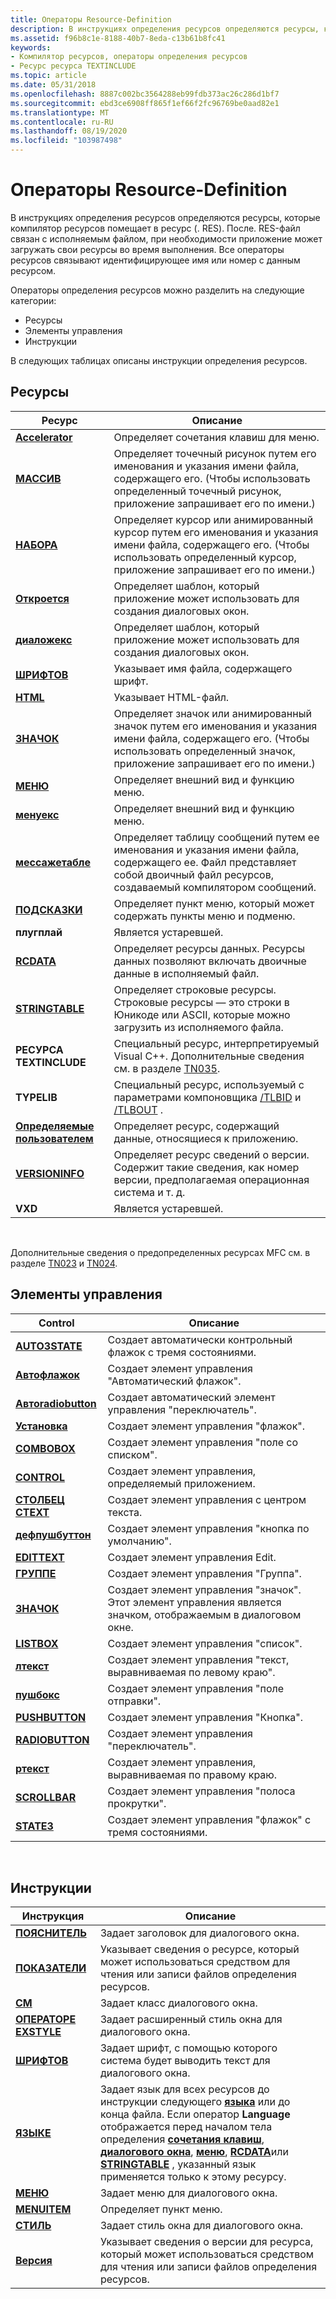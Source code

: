 ```yaml
---
title: Операторы Resource-Definition
description: В инструкциях определения ресурсов определяются ресурсы, которые компилятор ресурсов помещает в ресурс (. RES).
ms.assetid: f96b8c1e-8188-40b7-8eda-c13b61b8fc41
keywords:
- Компилятор ресурсов, операторы определения ресурсов
- Ресурс ресурса TEXTINCLUDE
ms.topic: article
ms.date: 05/31/2018
ms.openlocfilehash: 8887c002bc3564288eb99fdb373ac26c286d1bf7
ms.sourcegitcommit: ebd3ce6908ff865f1ef66f2fc96769be0aad82e1
ms.translationtype: MT
ms.contentlocale: ru-RU
ms.lasthandoff: 08/19/2020
ms.locfileid: "103987498"
---
```

# <a name="resource-definition-statements"></a>Операторы Resource-Definition

В инструкциях определения ресурсов определяются ресурсы, которые компилятор ресурсов помещает в ресурс (. RES). После. RES-файл связан с исполняемым файлом, при необходимости приложение может загружать свои ресурсы во время выполнения. Все операторы ресурсов связывают идентифицирующее имя или номер с данным ресурсом.

Операторы определения ресурсов можно разделить на следующие категории:

-   Ресурсы
-   Элементы управления
-   Инструкции

В следующих таблицах описаны инструкции определения ресурсов.

## <a name="resources"></a>Ресурсы



| Ресурс                                      | Описание                                                                                                                                                                     |
|-----------------------------------------------|---------------------------------------------------------------------------------------------------------------------------------------------------------------------------------|
| [**Accelerator**](accelerators-resource.md) | Определяет сочетания клавиш для меню.                                                                                                                                                  |
| [**МАССИВ**](bitmap-resource.md)             | Определяет точечный рисунок путем его именования и указания имени файла, содержащего его. (Чтобы использовать определенный точечный рисунок, приложение запрашивает его по имени.)                          |
| [**НАБОРА**](cursor-resource.md)             | Определяет курсор или анимированный курсор путем его именования и указания имени файла, содержащего его. (Чтобы использовать определенный курсор, приложение запрашивает его по имени.)       |
| [**Откроется**](dialog-resource.md)             | Определяет шаблон, который приложение может использовать для создания диалоговых окон.                                                                                                          |
| [**диаложекс**](dialogex-resource.md)         | Определяет шаблон, который приложение может использовать для создания диалоговых окон.                                                                                                          |
| [**ШРИФТОВ**](font-resource.md)                 | Указывает имя файла, содержащего шрифт.                                                                                                                              |
| [**HTML**](html-resource.md)                 | Указывает HTML-файл.                                                                                                                                                         |
| [**ЗНАЧОК**](icon-resource.md)                 | Определяет значок или анимированный значок путем его именования и указания имени файла, содержащего его. (Чтобы использовать определенный значок, приложение запрашивает его по имени.)            |
| [**МЕНЮ**](menu-resource.md)                 | Определяет внешний вид и функцию меню.                                                                                                                                  |
| [**менуекс**](menuex-resource.md)             | Определяет внешний вид и функцию меню.                                                                                                                                  |
| [**мессажетабле**](messagetable-resource.md) | Определяет таблицу сообщений путем ее именования и указания имени файла, содержащего ее. Файл представляет собой двоичный файл ресурсов, создаваемый компилятором сообщений.                |
| [**ПОДСКАЗКИ**](popup-resource.md)               | Определяет пункт меню, который может содержать пункты меню и подменю.                                                                                                                   |
| **плугплай**                                  | Является устаревшей.                                                                                                                                                                       |
| [**RCDATA**](rcdata-resource.md)             | Определяет ресурсы данных. Ресурсы данных позволяют включать двоичные данные в исполняемый файл.                                                                                      |
| [**STRINGTABLE**](stringtable-resource.md)   | Определяет строковые ресурсы. Строковые ресурсы — это строки в Юникоде или ASCII, которые можно загрузить из исполняемого файла.                                                            |
| **РЕСУРСА TEXTINCLUDE**                               | Специальный ресурс, интерпретируемый Visual C++. Дополнительные сведения см. в разделе [TN035](/cpp/mfc/tn035-using-multiple-resource-files-and-header-files-with-visual-cpp?view=vs-2019).                                        |
| **TYPELIB**                                   | Специальный ресурс, используемый с параметрами компоновщика [/TLBID](/cpp/build/reference/tlbid-specify-resource-id-for-typelib?view=vs-2019) и [/TLBOUT](/cpp/build/reference/tlbout-name-dot-tlb-file?view=vs-2019) . |
| [**Определяемые пользователем**](user-defined-resource.md) | Определяет ресурс, содержащий данные, относящиеся к приложению.                                                                                                                     |
| [**VERSIONINFO**](versioninfo-resource.md)   | Определяет ресурс сведений о версии. Содержит такие сведения, как номер версии, предполагаемая операционная система и т. д.                                                  |
| **VXD**                                       | Является устаревшей.                                                                                                                                                                       |



 

Дополнительные сведения о предопределенных ресурсах MFC см. в разделе [TN023](/cpp/mfc/tn023-standard-mfc-resources?view=vs-2019) и [TN024](/cpp/mfc/tn024-mfc-defined-messages-and-resources?view=vs-2019).

## <a name="controls"></a>Элементы управления



| Control                                            | Описание                                                                 |
|----------------------------------------------------|-----------------------------------------------------------------------------|
| [**AUTO3STATE**](auto3state-control.md)           | Создает автоматически контрольный флажок с тремя состояниями.                         |
| [**Автофлажок**](autocheckbox-control.md)       | Создает элемент управления "Автоматический флажок".                                     |
| [**Автоradiobutton**](autoradiobutton-control.md) | Создает автоматический элемент управления "переключатель".                                  |
| [**Установка**](checkbox-control.md)               | Создает элемент управления "флажок".                                                |
| [**COMBOBOX**](combobox-control.md)               | Создает элемент управления "поле со списком".                                                |
| [**CONTROL**](control-control.md)                 | Создает элемент управления, определяемый приложением.                                     |
| [**СТОЛБЕЦ CTEXT**](ctext-control.md)                     | Создает элемент управления с центром текста.                                            |
| [**дефпушбуттон**](defpushbutton-control.md)     | Создает элемент управления "кнопка по умолчанию".                                       |
| [**EDITTEXT**](edittext-control.md)               | Создает элемент управления Edit.                                                    |
| [**ГРУППЕ**](groupbox-control.md)               | Создает элемент управления "Группа".                                                |
| [**ЗНАЧОК**](icon-control.md)                       | Создает элемент управления "значок". Этот элемент управления является значком, отображаемым в диалоговом окне. |
| [**LISTBOX**](listbox-control.md)                 | Создает элемент управления "список".                                                 |
| [**лтекст**](ltext-control.md)                     | Создает элемент управления "текст, выравниваемая по левому краю".                                        |
| [**пушбокс**](pushbox-control.md)                 | Создает элемент управления "поле отправки".                                                 |
| [**PUSHBUTTON**](pushbutton-control.md)           | Создает элемент управления "Кнопка".                                              |
| [**RADIOBUTTON**](radiobutton-control.md)         | Создает элемент управления "переключатель".                                             |
| [**ртекст**](rtext-control.md)                     | Создает элемент управления, выравниваемая по правому краю.                                            |
| [**SCROLLBAR**](scrollbar-control.md)             | Создает элемент управления "полоса прокрутки".                                               |
| [**STATE3**](state3-control.md)                   | Создает элемент управления "флажок" с тремя состояниями.                                    |



 

## <a name="statements"></a>Инструкции



| Инструкция                                            | Описание                                                                                                                                                                                                                                                                                                                                                                                                                                                                                 |
|------------------------------------------------------|---------------------------------------------------------------------------------------------------------------------------------------------------------------------------------------------------------------------------------------------------------------------------------------------------------------------------------------------------------------------------------------------------------------------------------------------------------------------------------------------|
| [**ПОЯСНИТЕЛЬ**](caption-statement.md)                 | Задает заголовок для диалогового окна.                                                                                                                                                                                                                                                                                                                                                                                                                                                            |
| [**ПОКАЗАТЕЛИ**](characteristics-statement.md) | Указывает сведения о ресурсе, который может использоваться средством для чтения или записи файлов определения ресурсов.                                                                                                                                                                                                                                                                                                                                                                           |
| [**СМ**](class-statement.md)                     | Задает класс диалогового окна.                                                                                                                                                                                                                                                                                                                                                                                                                                                           |
| [**ОПЕРАТОРЕ EXSTYLE**](exstyle-statement.md)                 | Задает расширенный стиль окна для диалогового окна.                                                                                                                                                                                                                                                                                                                                                                                                                                           |
| [**ШРИФТОВ**](font-statement.md)                       | Задает шрифт, с помощью которого система будет выводить текст для диалогового окна.                                                                                                                                                                                                                                                                                                                                                                                                                      |
| [**ЯЗЫКЕ**](language-statement.md)               | Задает язык для всех ресурсов до инструкции следующего [**языка**](language-statement.md) или до конца файла. Если оператор **Language** отображается перед началом тела определения [**сочетания клавиш**](accelerators-resource.md), [**диалогового окна**](dialog-resource.md), [**меню**](menu-resource.md), [**RCDATA**](rcdata-resource.md)или [**STRINGTABLE**](stringtable-resource.md) , указанный язык применяется только к этому ресурсу. |
| [**МЕНЮ**](menu-statement.md)                       | Задает меню для диалогового окна.                                                                                                                                                                                                                                                                                                                                                                                                                                                           |
| [**MENUITEM**](menuitem-statement.md)               | Определяет пункт меню.                                                                                                                                                                                                                                                                                                                                                                                                                                                                        |
| [**СТИЛЬ**](style-statement.md)                     | Задает стиль окна для диалогового окна.                                                                                                                                                                                                                                                                                                                                                                                                                                                   |
| [**Версия**](version-statement.md)                 | Указывает сведения о версии для ресурса, который может использоваться средством для чтения или записи файлов определения ресурсов.                                                                                                                                                                                                                                                                                                                                                                     |



 

 

 